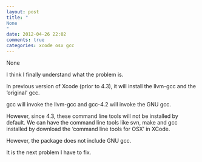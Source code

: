 ```yaml
---
layout: post
title: "
None
"
date: 2012-04-26 22:02
comments: true
categories: xcode osx gcc
---
```


None


I think I finally understand what the problem is. 


In previous version of Xcode (prior to 4.3), it will install the llvm-gcc and the ‘original’ gcc.


gcc will invoke the llvm-gcc and gcc-4.2 will invoke the GNU gcc.


However, since 4.3, these command line tools will not be installed by default. We can have the command line tools like svn, make and gcc installed by download the ‘command line tools for OSX’ in XCode.


However, the package does not include GNU gcc. 


It is the next problem I have to fix.

